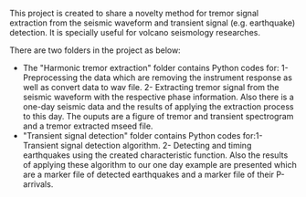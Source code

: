 This project is created to share a novelty method for tremor signal extraction from the seismic waveform and transient signal (e.g. earthquake) detection. It is specially useful for volcano seismology researches.

There are two folders in the project as below: 
- The "Harmonic tremor extraction" folder contains Python codes for:
1- Preprocessing the data which are removing the instrument response as well as convert data to wav file. 
2- Extracting tremor signal from the seismic waveform with the respective phase information. Also there is a one-day seismic data and the results of applying the extraction process to this day. The ouputs are a figure of tremor and transient spectrogram and a tremor extracted mseed file.
- "Transient signal detection" folder contains Python codes for:1- Transient signal detection algorithm.
 2- Detecting and timing earthquakes using the created characteristic function. Also the results of applying these algorithm to our one day example are presented which are a marker file of detected earthquakes and a marker file of their P-arrivals.